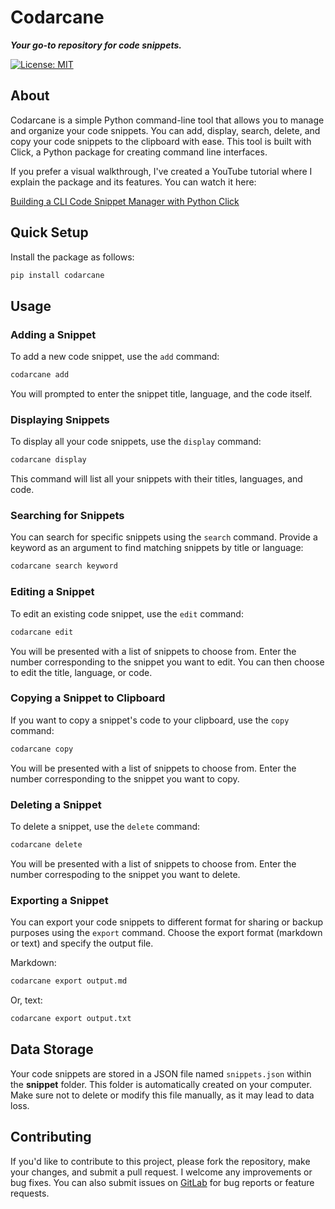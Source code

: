 # Codarcane

***Your go-to repository for code snippets.***

[![License: MIT](https://img.shields.io/badge/License-MIT-yellow.svg)](https://opensource.org/licenses/MIT)

## About

Codarcane is a simple Python command-line tool that allows you to manage and organize your code snippets. You can add, display, search, delete, and copy your code snippets to the clipboard with ease. This tool is built with Click, a Python package for creating command line interfaces. 

If you prefer a visual walkthrough, I've created a YouTube tutorial where I explain the package and its features. You can watch it here:

[Building a CLI Code Snippet Manager with Python Click](https://www.youtube.com/watch?v=zxSOiFhjrhc)

## Quick Setup

Install the package as follows:

```bash
pip install codarcane
```

## Usage

### Adding a Snippet

To add a new code snippet, use the `add` command:

```bash
codarcane add
```

You will prompted to enter the snippet title, language, and the code itself.

### Displaying Snippets

To display all your code snippets, use the `display` command:

```bash
codarcane display
```

This command will list all your snippets with their titles, languages, and code.

### Searching for Snippets

You can search for specific snippets using the `search` command. Provide a keyword as an argument to find matching snippets by title or language:

```bash
codarcane search keyword
```

### Editing a Snippet

To edit an existing code snippet, use the `edit` command:

```bash
codarcane edit
```
You will be presented with a list of snippets to choose from. Enter the number corresponding to the snippet you want to edit. You can then choose to edit the title, language, or code.

### Copying a Snippet to Clipboard

If you want to copy a snippet's code to your clipboard, use the `copy` command:

```bash
codarcane copy
```

You will be presented with a list of snippets to choose from. Enter the number corresponding to the snippet you 
want to copy.

### Deleting a Snippet

To delete a snippet, use the `delete` command:

```bash
codarcane delete
```

You will be presented with a list of snippets to choose from. Enter the number correspoding to the snippet you want to delete.

### Exporting a Snippet

You can export your code snippets to different format for sharing or backup purposes using the `export` command. Choose the export format (markdown or text) and specify the output file.

Markdown:

```bash
codarcane export output.md
```
Or, text:

```bash
codarcane export output.txt
```

## Data Storage

Your code snippets are stored in a JSON file named `snippets.json` within the **snippet** folder. This folder is automatically created on your computer. Make sure not to delete or modify this file manually, as it may lead to data loss.

## Contributing

If you'd like to contribute to this project, please fork the repository, make your changes, and submit a pull request. I welcome any improvements or bug fixes. You can also submit issues on [GitLab](https://gitlab.com/rochdikhalid/codarcane/-/issues) for bug reports or feature requests.
